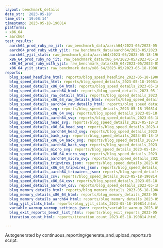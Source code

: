 ```yaml
---
layout: benchmark_details
date_str: '2023-05-18'
time_str: '19:08:14'
timestamp: 2023-05-18-190814
platforms:
- x86_64
- aarch64
test_results:
  aarch64_prod_ruby_no_jit: raw_benchmark_data/aarch64/2023-05/2023-05-18-190814_basic_benchmark_aarch64_prod_ruby_no_jit.json
  aarch64_prod_ruby_with_yjit: raw_benchmark_data/aarch64/2023-05/2023-05-18-190814_basic_benchmark_aarch64_prod_ruby_with_yjit.json
  aarch64_yjit_stats: raw_benchmark_data/aarch64/2023-05/2023-05-18-190814_basic_benchmark_aarch64_yjit_stats.json
  x86_64_prod_ruby_no_jit: raw_benchmark_data/x86_64/2023-05/2023-05-18-190814_basic_benchmark_x86_64_prod_ruby_no_jit.json
  x86_64_prod_ruby_with_yjit: raw_benchmark_data/x86_64/2023-05/2023-05-18-190814_basic_benchmark_x86_64_prod_ruby_with_yjit.json
  x86_64_yjit_stats: raw_benchmark_data/x86_64/2023-05/2023-05-18-190814_basic_benchmark_x86_64_yjit_stats.json
reports:
  blog_speed_headline_html: reports/blog_speed_headline_2023-05-18-190814.html
  blog_speed_details_html: reports/blog_speed_details_2023-05-18-190814.html
  blog_speed_details_x86_64_html: reports/blog_speed_details_2023-05-18-190814.x86_64.html
  blog_speed_details_aarch64_html: reports/blog_speed_details_2023-05-18-190814.aarch64.html
  blog_speed_details_raw_details_html: reports/blog_speed_details_2023-05-18-190814.raw_details.html
  blog_speed_details_x86_64_raw_details_html: reports/blog_speed_details_2023-05-18-190814.x86_64.raw_details.html
  blog_speed_details_aarch64_raw_details_html: reports/blog_speed_details_2023-05-18-190814.aarch64.raw_details.html
  blog_speed_details_svg: reports/blog_speed_details_2023-05-18-190814.svg
  blog_speed_details_x86_64_svg: reports/blog_speed_details_2023-05-18-190814.x86_64.svg
  blog_speed_details_aarch64_svg: reports/blog_speed_details_2023-05-18-190814.aarch64.svg
  blog_speed_details_head_svg: reports/blog_speed_details_2023-05-18-190814.head.svg
  blog_speed_details_x86_64_head_svg: reports/blog_speed_details_2023-05-18-190814.x86_64.head.svg
  blog_speed_details_aarch64_head_svg: reports/blog_speed_details_2023-05-18-190814.aarch64.head.svg
  blog_speed_details_back_svg: reports/blog_speed_details_2023-05-18-190814.back.svg
  blog_speed_details_x86_64_back_svg: reports/blog_speed_details_2023-05-18-190814.x86_64.back.svg
  blog_speed_details_aarch64_back_svg: reports/blog_speed_details_2023-05-18-190814.aarch64.back.svg
  blog_speed_details_micro_svg: reports/blog_speed_details_2023-05-18-190814.micro.svg
  blog_speed_details_x86_64_micro_svg: reports/blog_speed_details_2023-05-18-190814.x86_64.micro.svg
  blog_speed_details_aarch64_micro_svg: reports/blog_speed_details_2023-05-18-190814.aarch64.micro.svg
  blog_speed_details_tripwires_json: reports/blog_speed_details_2023-05-18-190814.tripwires.json
  blog_speed_details_x86_64_tripwires_json: reports/blog_speed_details_2023-05-18-190814.x86_64.tripwires.json
  blog_speed_details_aarch64_tripwires_json: reports/blog_speed_details_2023-05-18-190814.aarch64.tripwires.json
  blog_speed_details_csv: reports/blog_speed_details_2023-05-18-190814.csv
  blog_speed_details_x86_64_csv: reports/blog_speed_details_2023-05-18-190814.x86_64.csv
  blog_speed_details_aarch64_csv: reports/blog_speed_details_2023-05-18-190814.aarch64.csv
  blog_memory_details_html: reports/blog_memory_details_2023-05-18-190814.html
  blog_memory_details_x86_64_html: reports/blog_memory_details_2023-05-18-190814.x86_64.html
  blog_memory_details_aarch64_html: reports/blog_memory_details_2023-05-18-190814.aarch64.html
  blog_yjit_stats_html: reports/blog_yjit_stats_2023-05-18-190814.html
  variable_warmup_warmup_settings_json: reports/variable_warmup_2023-05-18-190814.warmup_settings.json
  blog_exit_reports_bench_list_html: reports/blog_exit_reports_2023-05-18-190814.bench_list.html
  iteration_count_html: reports/iteration_count_2023-05-18-190814.html

---
```

Autogenerated by continuous_reporting/generate_and_upload_reports.rb script.
